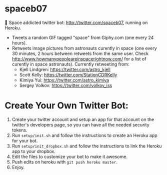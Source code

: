 # spaceb07
:rocket: Space addicted twitter bot: http://twitter.com/spaceb07, running on Heroku.

- Tweets a random GIF tagged "space" from Giphy.com (one every 24 hours).
- Retweets image pictures from astronauts curently in space (one every 30 minutes, 2 hours between retweets from the same user. Check http://www.howmanypeopleareinspacerightnow.com/ for a list of curently in space astronauts). Currently retweeting from:
  - Kjell Lindgren: https://twitter.com/astro_kjell
  - Scott Kelly: https://twitter.com/StationCDRKelly
  - Kimiya Yui: https://twitter.com/astro_kimiya
  - Sergey Volkov: https://twitter.com/volkov_iss

# Create Your Own Twitter Bot:

1. Create your twitter account and setup an app for that account on the twitter's developers page, so you can have all the needed security tokens.
2. Run `setup/init.sh` and follow the instructions to create an Heroku app for your bot.
4. Run `setup/init_dropbox.sh` and follow the instructions to link the Heroku app to your dropbox.
5. Edit the files to customize your bot to make it awesome.
6. Push edits on heroku with `git push heroku master`.
7. Enjoy.
